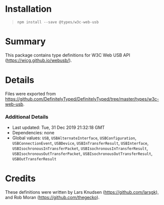 # Installation
> `npm install --save @types/w3c-web-usb`

# Summary
This package contains type definitions for W3C Web USB API (https://wicg.github.io/webusb/).

# Details
Files were exported from https://github.com/DefinitelyTyped/DefinitelyTyped/tree/master/types/w3c-web-usb.

### Additional Details
 * Last updated: Tue, 31 Dec 2019 21:32:18 GMT
 * Dependencies: none
 * Global values: `USB`, `USBAlternateInterface`, `USBConfiguration`, `USBConnectionEvent`, `USBDevice`, `USBInTransferResult`, `USBInterface`, `USBIsochronousInTransferPacket`, `USBIsochronousInTransferResult`, `USBIsochronousOutTransferPacket`, `USBIsochronousOutTransferResult`, `USBOutTransferResult`

# Credits
These definitions were written by Lars Knudsen (https://github.com/larsgk), and Rob Moran (https://github.com/thegecko).
